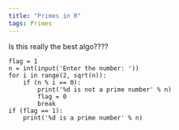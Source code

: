 ```yaml
---
title: "Primes in R"
tags: Primes
---
```



Is this really the best algo????

```
flag = 1
n = int(input('Enter the number: '))
for i in range(2, sqrt(n)):
    if (n % i == 0):
        print('%d is not a prime number' % n)
        flag = 0
        break
if (flag == 1):
    print('%d is a prime number' % n)
```
